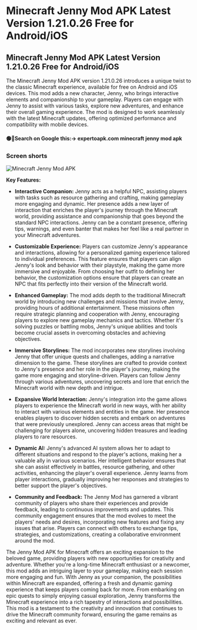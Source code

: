 # Minecraft Jenny Mod APK Latest Version 1.21.0.26 Free for Android/iOS
## Minecraft Jenny Mod APK Latest Version 1.21.0.26 Free for Android/iOS
The Minecraft Jenny Mod APK version 1.21.0.26 introduces a unique twist to the classic Minecraft experience, available for free on Android and iOS devices. This mod adds a new character, Jenny, who brings interactive elements and companionship to your gameplay. Players can engage with Jenny to assist with various tasks, explore new adventures, and enhance their overall gaming experience. The mod is designed to work seamlessly with the latest Minecraft updates, offering optimized performance and compatibility with mobile devices.

 <h4>🟢🔴Search on Google this:-> expertoapk.com minecraft jenny mod apk

 ### Screen shorts

![Minecraft Jenny Mod APK](https://i.imgur.com/JKHNjEe.jpeg)

**Key Features:**

- **Interactive Companion:** Jenny acts as a helpful NPC, assisting players with tasks such as resource gathering and crafting, making gameplay more engaging and dynamic. Her presence adds a new layer of interaction that enriches the player's journey through the Minecraft world, providing assistance and companionship that goes beyond the standard NPC interactions. Jenny can be a constant presence, offering tips, warnings, and even banter that makes her feel like a real partner in your Minecraft adventures.

- **Customizable Experience:** Players can customize Jenny's appearance and interactions, allowing for a personalized gaming experience tailored to individual preferences. This feature ensures that players can align Jenny's look and behavior with their playstyle, making the game more immersive and enjoyable. From choosing her outfit to defining her behavior, the customization options ensure that players can create an NPC that fits perfectly into their version of the Minecraft world.

- **Enhanced Gameplay:** The mod adds depth to the traditional Minecraft world by introducing new challenges and missions that involve Jenny, providing hours of additional entertainment. These missions often require strategic planning and cooperation with Jenny, encouraging players to explore new gameplay mechanics and tactics. Whether it's solving puzzles or battling mobs, Jenny's unique abilities and tools become crucial assets in overcoming obstacles and achieving objectives.

- **Immersive Storylines:** The mod incorporates new storylines involving Jenny that offer unique quests and challenges, adding a narrative dimension to the game. These storylines are crafted to provide context to Jenny's presence and her role in the player's journey, making the game more engaging and storyline-driven. Players can follow Jenny through various adventures, uncovering secrets and lore that enrich the Minecraft world with new depth and intrigue.

- **Expansive World Interaction:** Jenny's integration into the game allows players to experience the Minecraft world in new ways, with her ability to interact with various elements and entities in the game. Her presence enables players to discover hidden secrets and embark on adventures that were previously unexplored. Jenny can access areas that might be challenging for players alone, uncovering hidden treasures and leading players to rare resources.

- **Dynamic AI:** Jenny's advanced AI system allows her to adapt to different situations and respond to the player's actions, making her a valuable ally in various scenarios. Her intelligent behavior ensures that she can assist effectively in battles, resource gathering, and other activities, enhancing the player's overall experience. Jenny learns from player interactions, gradually improving her responses and strategies to better support the player's objectives.

- **Community and Feedback:** The Jenny Mod has garnered a vibrant community of players who share their experiences and provide feedback, leading to continuous improvements and updates. This community engagement ensures that the mod evolves to meet the players' needs and desires, incorporating new features and fixing any issues that arise. Players can connect with others to exchange tips, strategies, and customizations, creating a collaborative environment around the mod.

The Jenny Mod APK for Minecraft offers an exciting expansion to the beloved game, providing players with new opportunities for creativity and adventure. Whether you're a long-time Minecraft enthusiast or a newcomer, this mod adds an intriguing layer to your gameplay, making each session more engaging and fun. With Jenny as your companion, the possibilities within Minecraft are expanded, offering a fresh and dynamic gaming experience that keeps players coming back for more. From embarking on epic quests to simply enjoying casual exploration, Jenny transforms the Minecraft experience into a rich tapestry of interactions and possibilities. This mod is a testament to the creativity and innovation that continues to drive the Minecraft community forward, ensuring the game remains as exciting and relevant as ever.
